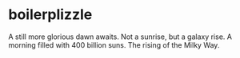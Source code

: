 boilerplizzle
=============

A still more glorious dawn awaits. Not a sunrise, but a galaxy rise. A morning filled with 400 billion suns. The rising of the Milky Way.
